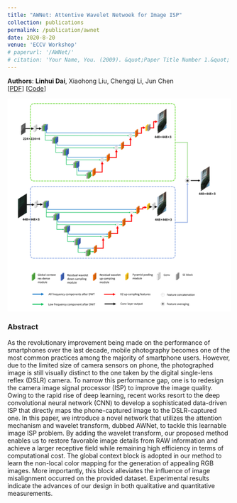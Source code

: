```yaml
---
title: "AWNet: Attentive Wavelet Netwoek for Image ISP"
collection: publications
permalink: /publication/awnet
date: 2020-8-20
venue: 'ECCV Workshop'
# paperurl: '/AWNet/'
# citation: 'Your Name, You. (2009). &quot;Paper Title Number 1.&quot; <i>Journal 1</i>. 1(1).'
---
```

**Authors**: **Linhui Dai**, Xiaohong Liu, Chengqi Li, Jun Chen  
[[PDF](https://arxiv.org/abs/2008.09228)]   [[Code](https://github.com/Charlie0215/AIM2020.git)]

<img src="/images/awnet.png" alt="awnet">

### Abstract
As the revolutionary improvement being made on the performance of smartphones over the last decade, mobile photography becomes one of the most common practices among the majority of smartphone users. However, due to the limited size of camera sensors on phone, the photographed image is still visually distinct to the one taken by the digital single-lens reflex (DSLR) camera. To narrow this performance gap, one is to redesign the camera image signal processor (ISP) to improve the image quality. Owing to the rapid rise of deep learning, recent works resort to the deep convolutional neural network (CNN) to develop a sophisticated data-driven ISP that directly maps the phone-captured image to the DSLR-captured one. In this paper, we introduce a novel network that utilizes the attention mechanism and wavelet transform, dubbed AWNet, to tackle this learnable image ISP problem. By adding the wavelet transform, our proposed method enables us to restore favorable image details from RAW information and achieve a larger receptive field while remaining high efficiency in terms of computational cost. The global context block is adopted in our method to learn the non-local color mapping for the generation of appealing RGB images. More importantly, this block alleviates the influence of image misalignment occurred on the provided dataset. Experimental results indicate the advances of our design in both qualitative and quantitative measurements.




